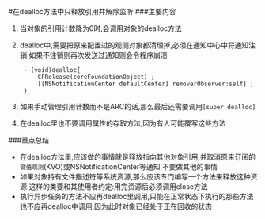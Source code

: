 #在dealloc方法中只释放引用并解除监听
###主要内容
1. 当对象的引用计数降为0时,会调用对象的dealloc方法

2. dealloc中,需要把原来配置过的观测对象都清理掉,必须在通知中心中将通知注销,如果不注销则再次发送过通知则会令程序崩溃

		- (void)dealloc{
			CFRelease(coreFoundationObject) ;
			[[NSNotificationCenter defaultCenter] removerObserver:self] ;
		}
		
3. 如果手动管理引用计数而不是ARC的话,那么最后还需要调用`[super dealloc]`

4. 在dealloc里也不要调用属性的存取方法,因为有人可能覆写这些方法


###重点总结
* 在dealloc方法里,应该做的事情就是释放指向其他对象引用,并取消原来订阅的`键值观测`(KVO)或NSNotificationCenter等通知,不要做其他的事情
* 如果对象持有文件描述符等系统资源,那么应该专门编写一个方法来释放这种资源.这样的类要和其使用者约定:用完资源后必须调用close方法
* 执行异步任务的方法不应再dealloc里调用,只能在正常状态下执行的那些方法也不应再dealloc中调用,因为此时对象已经处于正在回收的状态